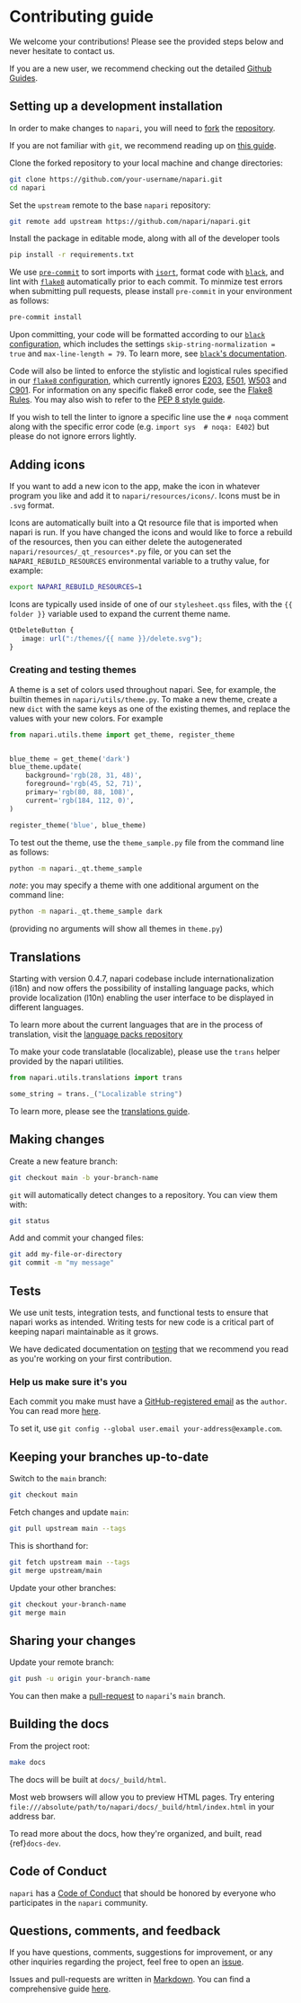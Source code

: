 # Contributing guide

We welcome your contributions! Please see the provided steps below and never hesitate to contact us.

If you are a new user, we recommend checking out the detailed [Github Guides](https://guides.github.com).

## Setting up a development installation

In order to make changes to `napari`, you will need to [fork](https://guides.github.com/activities/forking/#fork) the
[repository](https://github.com/napari/napari).

If you are not familiar with `git`, we recommend reading up on [this guide](https://guides.github.com/introduction/git-handbook/#basic-git).

Clone the forked repository to your local machine and change directories:
```sh
git clone https://github.com/your-username/napari.git
cd napari
```

Set the `upstream` remote to the base `napari` repository:
```sh
git remote add upstream https://github.com/napari/napari.git
```

Install the package in editable mode, along with all of the developer tools
```sh
pip install -r requirements.txt
```

We use [`pre-commit`](https://pre-commit.com) to sort imports with
[`isort`](https://github.com/timothycrosley/isort), format code with
[`black`](https://github.com/psf/black), and lint with
[`flake8`](https://github.com/PyCQA/flake8) automatically prior to each commit.
To minmize test errors when submitting pull requests, please install `pre-commit`
in your environment as follows:

```sh
pre-commit install
```

Upon committing, your code will be formatted according to our [`black`
configuration](https://github.com/napari/napari/blob/main/pyproject.toml), which includes the settings
`skip-string-normalization = true` and `max-line-length = 79`. To learn more,
see [`black`'s documentation](https://black.readthedocs.io/en/stable/).

Code will also be linted to enforce the stylistic and logistical rules specified
in our [`flake8` configuration](https://github.com/napari/napari/blob/main/setup.cfg), which currently ignores
[E203](https://lintlyci.github.io/Flake8Rules/rules/E203.html),
[E501](https://lintlyci.github.io/Flake8Rules/rules/E501.html),
[W503](https://lintlyci.github.io/Flake8Rules/rules/W503.html) and
[C901](https://lintlyci.github.io/Flake8Rules/rules/C901.html).  For information
on any specific flake8 error code, see the [Flake8
Rules](https://lintlyci.github.io/Flake8Rules/).  You may also wish to refer to
the [PEP 8 style guide](https://www.python.org/dev/peps/pep-0008/).

If you wish to tell the linter to ignore a specific line use the `# noqa`
comment along with the specific error code (e.g. `import sys  # noqa: E402`) but
please do not ignore errors lightly.

## Adding icons

If you want to add a new icon to the app, make the icon in whatever program you
like and add it to `napari/resources/icons/`.  Icons must be in `.svg` format.

Icons are automatically built into a Qt resource file that is imported when
napari is run.  If you have changed the icons and would like to force a rebuild
of the resources, then you can either delete the autogenerated
`napari/resources/_qt_resources*.py` file, or you can set the
`NAPARI_REBUILD_RESOURCES` environmental variable to a truthy value, for
example:

```sh
export NAPARI_REBUILD_RESOURCES=1
```

Icons are typically used inside of one of our `stylesheet.qss` files, with the
`{{ folder }}` variable used to expand the current theme name.

```css
QtDeleteButton {
   image: url(":/themes/{{ name }}/delete.svg");
}
```

### Creating and testing themes

A theme is a set of colors used throughout napari.  See, for example, the
builtin themes in `napari/utils/theme.py`.  To make a new theme, create a new
`dict` with the same keys as one of the existing themes, and
replace the values with your new colors.  For example

```python
from napari.utils.theme import get_theme, register_theme


blue_theme = get_theme('dark')
blue_theme.update(
    background='rgb(28, 31, 48)',
    foreground='rgb(45, 52, 71)',
    primary='rgb(80, 88, 108)',
    current='rgb(184, 112, 0)',
)

register_theme('blue', blue_theme)
```


To test out the theme, use the
`theme_sample.py` file from the command line as follows:

```sh
python -m napari._qt.theme_sample
```
*note*: you may specify a theme with one additional argument on the command line:
```sh
python -m napari._qt.theme_sample dark
```
(providing no arguments will show all themes in `theme.py`)

## Translations

Starting with version 0.4.7, napari codebase include internationalization
(i18n) and now offers the possibility of installing language packs, which
provide localization (l10n) enabling the user interface to be displayed in
different languages.

To learn more about the current languages that are in the process of
translation, visit the [language packs repository](https://github.com/napari/napari-language-packs)

To make your code translatable (localizable), please use the `trans` helper
provided by the napari utilities.

```python
from napari.utils.translations import trans

some_string = trans._("Localizable string")
```

To learn more, please see the [translations guide](../guides/translations.md).

## Making changes

Create a new feature branch:
```sh
git checkout main -b your-branch-name
```

`git` will automatically detect changes to a repository.
You can view them with:
```sh
git status
```

Add and commit your changed files:
```sh
git add my-file-or-directory
git commit -m "my message"
```

## Tests

We use unit tests, integration tests, and functional tests to ensure that
napari works as intended. Writing tests for new code is a critical part of
keeping napari maintainable as it grows.

We have dedicated documentation on [testing](TESTING.md) that we recommend you
read as you're working on your first contribution.

### Help us make sure it's you

Each commit you make must have a [GitHub-registered email](https://github.com/settings/emails)
as the `author`. You can read more [here](https://help.github.com/en/github/setting-up-and-managing-your-github-user-account/setting-your-commit-email-address).

To set it, use `git config --global user.email your-address@example.com`.

## Keeping your branches up-to-date

Switch to the `main` branch:
```sh
git checkout main
```

Fetch changes and update `main`:
```sh
git pull upstream main --tags
```

This is shorthand for:
```sh
git fetch upstream main --tags
git merge upstream/main
```

Update your other branches:
```sh
git checkout your-branch-name
git merge main
```

## Sharing your changes

Update your remote branch:
```sh
git push -u origin your-branch-name
```

You can then make a
[pull-request](https://guides.github.com/activities/forking/#making-a-pull-request) to `napari`'s `main` branch.

## Building the docs

From the project root:
```sh
make docs
```

The docs will be built at `docs/_build/html`.

Most web browsers will allow you to preview HTML pages.
Try entering `file:///absolute/path/to/napari/docs/_build/html/index.html` in your address bar.

To read more about the docs, how they're organized, and built, read {ref}`docs-dev`.

## Code of Conduct

`napari` has a [Code of Conduct](CODE_OF_CONDUCT.md) that should be honored by everyone who participates in the `napari` community.

## Questions, comments, and feedback

If you have questions, comments, suggestions for improvement, or any other inquiries
regarding the project, feel free to open an [issue](https://github.com/napari/napari/issues).

Issues and pull-requests are written in [Markdown](https://guides.github.com/features/mastering-markdown/#what). You can find a comprehensive guide [here](https://guides.github.com/features/mastering-markdown/#syntax).
